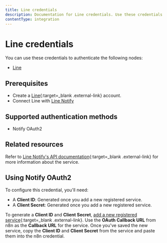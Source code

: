 ```yaml
---
title: Line credentials
description: Documentation for Line credentials. Use these credentials to authenticate Line in n8n, a workflow automation platform.
contentType: integration
---
```


# Line credentials

You can use these credentials to authenticate the following nodes:

- [Line](/integrations/builtin/app-nodes/n8n-nodes-base.line/)

## Prerequisites

- Create a [Line](https://line.me/en/){:target=_blank .external-link} account.
- Connect Line with [Line Notify](https://notify-bot.line.me/en/)

## Supported authentication methods

- Notify OAuth2

## Related resources

Refer to [Line Notify's API documentation](https://notify-bot.line.me/doc/en/){:target=_blank .external-link} for more information about the service.

## Using Notify OAuth2

To configure this credential, you'll need:

- A **Client ID**: Generated once you add a new registered service.
- A **Client Secret**: Generated once you add a new registered service.

To generate a **Client ID** and **Client Secret**, [add a new registered service](https://notify-bot.line.me/my/services/new){:target=_blank .external-link}. Use the **OAuth Callback URL** from n8n as the **Callback URL** for the service. Once you've saved the new service, copy the **Client ID** and **Client Secret** from the service and paste them into the n8n credential.